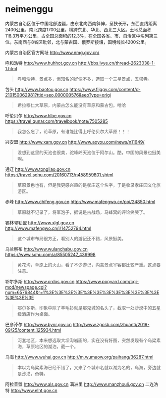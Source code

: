 # neimenggu

内蒙古自治区位于中国北部边疆，由东北向西南斜伸，呈狭长形，东西直线距离2400公里，南北跨度1700公里，横跨东北、华北、西北三大区。土地总面积118.3万平方公里，占全国总面积的12.3%，在全国各省、市、自治区中名列第三位。东南西与8省区毗邻，北与蒙古国、俄罗斯接壤，国境线长4200公里。

内蒙古自治区官方网址 http://www.nmg.gov.cn/

呼和浩特 http://www.huhhot.gov.cn
http://bbs.lvye.cn/thread-2623038-1-1.html

> 呼和浩特，景点多，但知名的好像不多，选取一个三星景点，五塔寺。

包头 http://www.baotou.gov.cn
https://www.fliggy.com/content/d-210150062981?ttid=seo.000000576&seoType=origi

> 希拉穆仁大草原，内蒙古怎么能没有草原和蒙古包。哈哈

呼伦贝尔 http://www.hlbe.gov.cn
https://travel.qunar.com/travelbook/note/7505285

> 我怎么忘了，论草原，有谁能比得上呼伦贝尔大草原！！！

兴安盟 http://www.xam.gov.cn
http://www.aoyou.com/news/n11649/

> 没想到这里的天池也很美，驼峰岭天池位于阿尔山。酷，中国的风景也挺美啊。

通辽 http://www.tongliao.gov.cn
https://travel.sohu.com/20160713/n458959801.shtml

> 草原景色也有，但是我更感兴趣的是孝庄这个名字，于是收录孝庄园文化旅游区。

赤峰 http://www.chifeng.gov.cn
http://www.mafengwo.cn/poi/24850.html

> 草原就不记录了，将军泡子，据说是古战场，马蜂窝的评论笑哭了。

锡林郭勒盟 http://www.xlgl.gov.cn
http://www.mafengwo.cn/i/14752794.html

> 这个城市布局很方正，看别人的游记还不错，风景挺美。

乌兰察布 http://www.wulanchabu.gov.cn
https://www.sohu.com/a/85505247_439998

> 黄花沟，草原上的火山，看了不少游记，内蒙景点宰客都比较严重。这点要注意。

鄂尔多斯 http://www.ordos.gov.cn
https://www.popyard.com/cgi-mod/newspage.cgi?num=6576844&r=1%3E%3E%3E%3E%3E%3E%3E%3E%3E%3E%3E%3E%3E%3E%3E

> 鄂尔多斯，印象中除了羊毛衫就是那鬼城的名头了，截取一处沙漠中的五星级酒店作为桌面。

巴彦淖尔 http://www.bynr.gov.cn
http://www.zgcsb.com/zhuanti/2019-09/25/content_125934.html

> 河套地区，本来想选取大坝沟岩画的，实在没有好图，突然发现有个乌梁素海，草原地区的湖泊，截一个。

乌海 http://www.wuhai.gov.cn
http://m.wumaow.org/paihang/36287.html

> 本以为乌梁素海已经不错了，又来了个城市名就以湖为名的，乌海，旁边就是沙漠，奇特。

阿拉善盟 http://www.als.gov.cn
满洲里 http://www.manzhouli.gov.cn
二连浩特 http://www.elht.gov.cn
